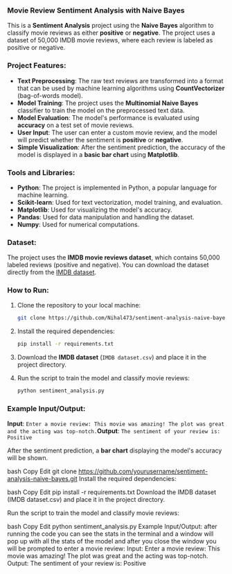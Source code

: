 ### Movie Review Sentiment Analysis with Naive Bayes

This is a **Sentiment Analysis** project using the **Naive Bayes** algorithm to classify movie reviews as either **positive** or **negative**. The project uses a dataset of 50,000 IMDB movie reviews, where each review is labeled as positive or negative.

### Project Features:

- **Text Preprocessing**: The raw text reviews are transformed into a format that can be used by machine learning algorithms using **CountVectorizer** (bag-of-words model).
- **Model Training**: The project uses the **Multinomial Naive Bayes** classifier to train the model on the preprocessed text data.
- **Model Evaluation**: The model's performance is evaluated using **accuracy** on a test set of movie reviews.
- **User Input**: The user can enter a custom movie review, and the model will predict whether the sentiment is **positive** or **negative**.
- **Simple Visualization**: After the sentiment prediction, the accuracy of the model is displayed in a **basic bar chart** using **Matplotlib**.

### Tools and Libraries:

- **Python**: The project is implemented in Python, a popular language for machine learning.
- **Scikit-learn**: Used for text vectorization, model training, and evaluation.
- **Matplotlib**: Used for visualizing the model's accuracy.
- **Pandas**: Used for data manipulation and handling the dataset.
- **Numpy**: Used for numerical computations.

### Dataset:

The project uses the **IMDB movie reviews dataset**, which contains 50,000 labeled reviews (positive and negative). You can download the dataset directly from the [IMDB dataset](https://www.kaggle.com/lakshmi25npathi/imdb-dataset-of-50k-movie-reviews).

### How to Run:

1. Clone the repository to your local machine:
    
    ```bash
    git clone https://github.com/Nihal473/sentiment-analysis-naive-bayes.git
    
    ```
    
2. Install the required dependencies:
    
    ```bash
    pip install -r requirements.txt
    
    ```
    
3. Download the **IMDB dataset** (`IMDB dataset.csv`) and place it in the project directory.
4. Run the script to train the model and classify movie reviews:
    
    ```bash
    python sentiment_analysis.py
    
    ```
    

### Example Input/Output:

**Input**: `Enter a movie review: This movie was amazing! The plot was great and the acting was top-notch.`**Output**: `The sentiment of your review is: Positive`

After the sentiment prediction, a **bar chart** displaying the model's accuracy will be shown.

bash
Copy
Edit
git clone https://github.com/yourusername/sentiment-analysis-naive-bayes.git
Install the required dependencies:

bash
Copy
Edit
pip install -r requirements.txt
Download the IMDB dataset (IMDB dataset.csv) and place it in the project directory.

Run the script to train the model and classify movie reviews:

bash
Copy
Edit
python sentiment_analysis.py
Example Input/Output:
after running the code you can see the stats in the terminal and
a window will pop up with all the stats of the model and after you close the window you will be prompted to enter a movie review:
Input: Enter a movie review: This movie was amazing! The plot was great and the acting was top-notch. Output: The sentiment of your review is: Positive

